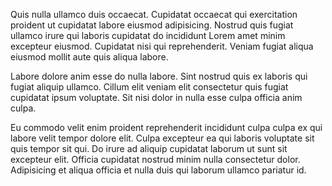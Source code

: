 Quis nulla ullamco duis occaecat. Cupidatat occaecat qui exercitation proident ut cupidatat labore eiusmod adipisicing. Nostrud quis fugiat ullamco irure qui laboris cupidatat do incididunt Lorem amet minim excepteur eiusmod. Cupidatat nisi qui reprehenderit. Veniam fugiat aliqua eiusmod mollit aute quis aliqua labore.

Labore dolore anim esse do nulla labore. Sint nostrud quis ex laboris qui fugiat aliquip ullamco. Cillum elit veniam elit consectetur quis fugiat cupidatat ipsum voluptate. Sit nisi dolor in nulla esse culpa officia anim culpa.

Eu commodo velit enim proident reprehenderit incididunt culpa culpa ex qui labore velit tempor dolore elit. Culpa excepteur ea qui laboris voluptate sit quis tempor sit qui. Do irure ad aliquip cupidatat laborum ut sunt sit excepteur elit. Officia cupidatat nostrud minim nulla consectetur dolor. Adipisicing et aliqua officia et nulla duis qui laborum ullamco pariatur id.